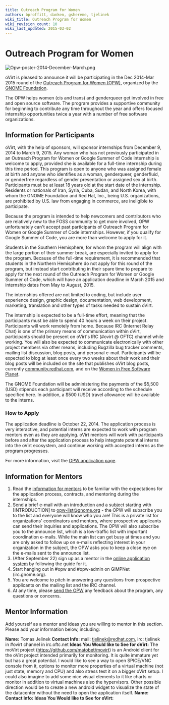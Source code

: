 ```yaml
---
title: Outreach Program for Women
authors: bproffitt, danken, gshereme, tjelinek
wiki_title: Outreach Program for Women
wiki_revision_count: 10
wiki_last_updated: 2015-03-02
---
```


# Outreach Program for Women

![](Opw-poster-2014-December-March.png "Opw-poster-2014-December-March.png")

oVirt is pleased to announce it will be participating in the Dec 2014-Mar 2015 round of the [Outreach Program for Women (OPW)](//gnome.org/opw/), organized by the [GNOME Foundation](//www.gnome.org/foundation/).

The OPW helps women (cis and trans) and genderqueer get involved in free and open source software. The program provides a supportive community for beginning to contribute any time throughout the year and offers focused internship opportunities twice a year with a number of free software organizations.

## Information for Participants

oVirt, with the help of sponsors, will sponsor internships from December 9, 2014 to March 9, 2015. Any woman who has not previously participated in an Outreach Program for Women or Google Summer of Code internship is welcome to apply, provided she is available for a full-time internship during this time period. This program is open to anyone who was assigned female at birth and anyone who identifies as a woman, genderqueer, genderfluid, or genderfree regardless of gender presentation or assigned sex at birth. Participants must be at least 18 years old at the start date of the internship. Residents or nationals of Iran, Syria, Cuba, Sudan, and North Korea, with whom the GNOME Foundation and Red Hat, Inc., being U.S. organizations, are prohibited by U.S. law from engaging in commerce, are ineligible to participate.

Because the program is intended to help newcomers and contributors who are relatively new to the FOSS community to get more involved, OPW unfortunately can't accept past participants of Outreach Program for Women or Google Summer of Code internships. However, if you qualify for Google Summer of Code, you are more than welcome to apply for it.

Students in the Southern Hemisphere, for whom the program will align with the large portion of their summer break, are especially invited to apply for the program. Because of the full-time requirement, it is recommended that students in the Northern Hemisphere do not apply for this round of the program, but instead start contributing in their spare time to prepare to apply for the next round of the Outreach Program for Women or Google Summer of Code, which will have an application deadline in March 2015 and internship dates from May to August, 2015.

The internships offered are not limited to coding, but include user experience design, graphic design, documentation, web development, marketing, translation and other types of tasks needed to sustain oVirt.

The internship is expected to be a full-time effort, meaning that the participants must be able to spend 40 hours a week on their project. Participants will work remotely from home. Because IRC (Internet Relay Chat) is one of the primary means of communication within oVirt, participants should be present on oVirt's IRC (#ovirt @ OFTC) channel while working. You will also be expected to communicate electronically with other project members via other means, including Bugzilla bug tracker comments, mailing list discussion, blog posts, and personal e-mail. Participants will be expected to blog at least once every two weeks about their work and their blog posts will be included on the site that publishes oVirt blog posts, currently [community.redhat.com](//community.redhat.com), and on the [Women in Free Software Planet](//planeteria.org/wfs).

The GNOME Foundation will be administering the payments of the $5,500 (USD) stipends each participant will receive according to the schedule specified here. In addition, a $500 (USD) travel allowance will be available to the interns.

### How to Apply

The application deadline is October 22, 2014. The application process is very interactive, and potential interns are expected to work with program mentors even as they are applying. oVirt mentors will work with participants before and after the application process to help integrate potential interns into the oVirt ecosystem, and continue working with accepted interns as the program progresses.

For more information, visit the [OPW application page](//wiki.gnome.org/OutreachProgramForWomen#Application_Process).

## Information for Mentors

1.  Read the [information for mentors](//wiki.gnome.org/OutreachProgramForWomen/Admin/InfoForMentors) to be familiar with the expectations for the application process, contracts, and mentoring during the internships.
2.  Send a brief e-mail with an introduction and a subject starting with [INTRODUCTION] to opw-list@gnome.org - the OPW will subscribe you to the list and everyone will know who you are! This is a private list for organizations' coordinators and mentors, where prospective applicants can send their inquiries and applications. The OPW will also subscribe you to the announce list, which is a low-traffic list with important coordination e-mails. While the main list can get busy at times and you are only asked to follow up on e-mails reflecting interest in your organization in the subject, the OPW asks you to keep a close eye on the e-mails sent to the announce list.
3.  (After September 22) sign up as a mentor in the [online application system](//opw.gnome.org/) by following the guide for it.
4.  Start hanging out in #opw and #opw-admin on GIMPNet (irc.gnome.org).
5.  You are welcome to pitch in answering any questions from prospective applicants on the mailing list and the IRC channel.
6.  At any time, please [send the OPW](//wiki.gnome.org/OutreachProgramForWomen/Admin#Contact) any feedback about the program, any questions or concerns.

## Mentor Information

Add yourself as a mentor and ideas you are willing to mentor in this section. Please add your information below, including:

**Name:** Tomas Jelinek
**Contact Info:** mail: tjelinek@redhat.com, irc: tjelinek in #ovirt channel in irc.oftc.net
**Ideas You Would like to See for oVirt:** The moVirt project (https://github.com/matobet/movirt) is an Android client for the oVirt project intended primarily for monitoring. It is quite immature yet but has a great potential. I would like to see a way to open SPICE/VNC console from it, options to monitor more properties of a virtual machine (not just state, memory and CPU) and also stress test it on a bigger oVirt setup. I could also imagine to add some nice visual elements to it like charts or monitor in addition to virtual machines also the hypervisors. Other possible direction would be to create a new android widget to visualize the state of the datacenter without the need to open the application itself.
 **Name:**
**Contact Info:**
**Ideas You Would like to See for oVirt:**
